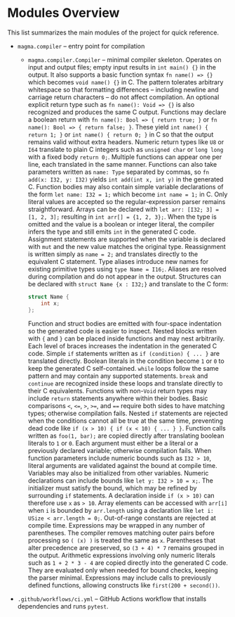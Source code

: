 # Modules Overview

This list summarizes the main modules of the project for quick reference.

- `magma.compiler` – entry point for compilation
  - `magma.compiler.Compiler` – minimal compiler skeleton. Operates on input and
    output files; empty input results in `int main() {}` in the output. It also
    supports a basic function syntax `fn name() => {}` which becomes
    `void name() {}` in C. The pattern tolerates arbitrary whitespace so that
    formatting differences – including newline and carriage return characters – do
    not affect compilation. An optional explicit
    return type such as `fn name(): Void => {}` is also recognized and produces
    the same C output. Functions may declare a boolean return with
    `fn name(): Bool => { return true; }` or `fn name(): Bool => { return false; }`.
    These yield `int name() { return 1; }` or `int name() { return 0; }` in C so
    that the output remains valid without extra headers. Numeric return types
    like `U8` or `I64` translate to plain C integers such as `unsigned char` or
    `long long` with a fixed body `return 0;`. Multiple functions can appear one
    per line, each translated in the same manner. Functions can also take
    parameters written as `name: Type` separated by commas, so
    `fn add(x: I32, y: I32)` yields `int add(int x, int y)` in the generated C.
    Function bodies may also contain simple variable declarations of the form
    `let name: I32 = 1;` which become `int name = 1;` in C. Only literal values
    are accepted so the regular-expression parser remains straightforward.
    Arrays can be declared with `let arr: [I32; 3] = [1, 2, 3];` resulting in
    `int arr[] = {1, 2, 3};`.
    When the type is omitted and the value is a boolean or integer literal, the
    compiler infers the type and still emits `int` in the generated C code.
    Assignment statements are supported when the variable is declared with
    `mut` and the new value matches the original type.  Reassignment is written
    simply as `name = 2;` and translates directly to the equivalent C statement.
    Type aliases introduce new names for existing primitive types using
    `type Name = I16;`. Aliases are resolved during compilation and do not
    appear in the output.
    Structures can be declared with `struct Name {x : I32;}` and translate to
    the C form:
    
    ```c
    struct Name {
        int x;
    };
    ```
    Function and struct bodies are emitted with four-space indentation so the
    generated code is easier to inspect.
    Nested blocks written with `{` and `}` can be placed inside functions and
    may nest arbitrarily. Each level of braces increases the indentation in the
    generated C code.
    Simple `if` statements written as `if (condition) { ... }` are translated
    directly. Boolean literals in the condition become `1` or `0` to keep the
    generated C self-contained.
    `while` loops follow the same pattern and may contain any supported
    statements. `break` and `continue` are recognized inside these loops
    and translate directly to their C equivalents. Functions with non-`Void`
    return types may include `return` statements anywhere within their bodies.
    Basic comparisons `<`, `<=`, `>`, `>=`, and `==` require both sides to have
    matching types; otherwise compilation fails. Nested `if` statements are
    rejected when the conditions cannot all be true at the same time, preventing
    dead code like `if (x > 10) { if (x < 10) { ... } }`.
    Function calls written as `foo(1, bar);` are copied directly after
    translating boolean literals to `1` or `0`. Each argument must either be a
    literal or a previously declared variable; otherwise compilation fails. When
    function parameters include numeric bounds such as `I32 > 10`, literal
    arguments are validated against the bound at compile time.
    Variables may also be initialized from other variables. Numeric
    declarations can include bounds like `let y: I32 > 10 = x;`. The initializer
    must satisfy the bound, which may be refined by surrounding `if` statements.
    A declaration inside `if (x > 10)` can therefore use `x` as `> 10`.
    Array elements can be accessed with `arr[i]` when `i` is bounded by
    `arr.length` using a declaration like `let i: USize < arr.length = 0;`.
    Out-of-range constants are rejected at compile time.
    Expressions may be wrapped in any number of parentheses. The compiler
    removes matching outer pairs before processing so `( (x) )` is treated the
    same as `x`. Parentheses that alter precedence are preserved, so `(3 + 4) * 7`
    remains grouped in the output. Arithmetic expressions involving only numeric
    literals such as `1 + 2 * 3 - 4` are copied directly into the generated C
    code. They are evaluated only when needed for bound checks, keeping the
    parser minimal. Expressions may include calls to previously defined
    functions, allowing constructs like `first(200 + second())`.

- `.github/workflows/ci.yml` – GitHub Actions workflow that installs dependencies and runs `pytest`.
